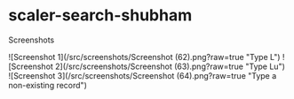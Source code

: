 # scaler-search-shubham
Screenshots

![Screenshot 1](/src/screenshots/Screenshot (62).png?raw=true "Type L")
![Screenshot 2](/src/screenshots/Screenshot (63).png?raw=true "Type Lu")
![Screenshot 3](/src/screenshots/Screenshot (64).png?raw=true "Type a non-existing record")
